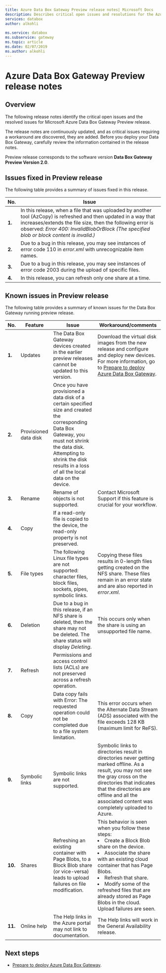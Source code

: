```yaml
---
title: Azure Data Box Gateway Preview release notes| Microsoft Docs
description: Describes critical open issues and resolutions for the Azure Data Box Gateway running Preview release.
services: databox
author: alkohli
 
ms.service: databox
ms.subservice: gateway
ms.topic: article
ms.date: 02/07/2019
ms.author: alkohli
---
```


# Azure Data Box Gateway Preview release notes

## Overview

The following release notes identify the critical open issues and the resolved issues for Microsoft Azure Data Box Gateway Preview release.

The release notes are continuously updated, and as critical issues requiring a workaround are discovered, they are added. Before you deploy your Data Box Gateway, carefully review the information contained in the release notes.

Preview release corresponds to the software version **Data Box Gateway Preview Version 2.0**.

## Issues fixed in Preview release

The following table provides a summary of issues fixed in this release.

| No. | Issue |
| --- | --- |
| **1.** | In this release, when a file that was uploaded by another tool (AzCopy) is refreshed and then updated in a way that increases/extends the file size, then the following error is observed: *Error 400: InvalidBlobOrBlock (The specified blob or block content is invalid.)*|
| **2.** |Due to a bug in this release, you may see instances of error code 110 in *error.xml* with unrecognizable item names. | 
| **3.** |Due to a bug in this release, you may see instances of error code 2003 during the upload of specific files. | 
| **4.** |In this release, you can refresh only one share at a time. | 


## Known issues in Preview release

The following table provides a summary of known issues for the Data Box Gateway running preview release.

| No. | Feature | Issue | Workaround/comments |
| --- | --- | --- | --- |
| **1.** |Updates |The Data Box Gateway devices created in the earlier preview releases cannot be updated to this version. |Download the virtual disk images from the new release and configure and deploy new devices. For more information, go to [Prepare to deploy Azure Data Box Gateway](data-box-gateway-deploy-prep.md). |
| **2.** |Provisioned data disk |Once you have provisioned a data disk of a certain specified size and created the corresponding Data Box Gateway, you must not shrink the data disk. Attempting to shrink the disk results in a loss of all the local data on the device. | |
| **3.** |Rename |Rename of objects is not supported. |Contact Microsoft Support if this feature is crucial for your workflow. |
| **4.** |Copy| If a read-only file is copied to the device, the read-only property is not preserved. | |
| **5.** |File types | The following Linux file types are not supported: character files, block files, sockets, pipes, symbolic links.  |Copying these files results in 0-length files getting created on the NFS share. These files remain in an error state and are also reported in *error.xml*. |
| **6.** |Deletion | Due to a bug in this release, if an NFS share is deleted, then the share may not be deleted. The share status will display *Deleting*.  |This occurs only when the share is using an unsupported file name. |
| **7.** |Refresh | Permissions and access control lists (ACLs) are not preserved across a refresh operation.  | |
| **8.** |Copy | Data copy fails with Error:  The requested operation could not be completed due to a file system limitation.  |This error occurs when the Alternate Data Stream (ADS) associated with the file exceeds 128 KB (maximum limit for ReFS).  |
| **9.** |Symbolic links |Symbolic links are not supported.  |Symbolic links to directories result in directories never getting marked offline. As a result, you may not see the gray cross on the directories that indicates that the directories are offline and all the associated content was completely uploaded to Azure. |
| **10.** |Shares |Refreshing an existing container with Page Blobs, to a Block Blob share (or vice-versa) leads to upload failures on file modification.  |This behavior is seen when you follow these steps: <li> Create a Block Blob share on the device. </li><li> Associate the share with an existing cloud container that has Page Blobs.</li><li>Refresh that share. </li><li>Modify some of the refreshed files that are already stored as Page Blobs in the cloud.</li> Upload failures are seen. |
| **11.** |Online help |The Help links in the Azure portal may not link to  documentation.|The Help links will work in the General Availability release. |

## Next steps

- [Prepare to deploy Azure Data Box Gateway](data-box-gateway-deploy-prep.md).


